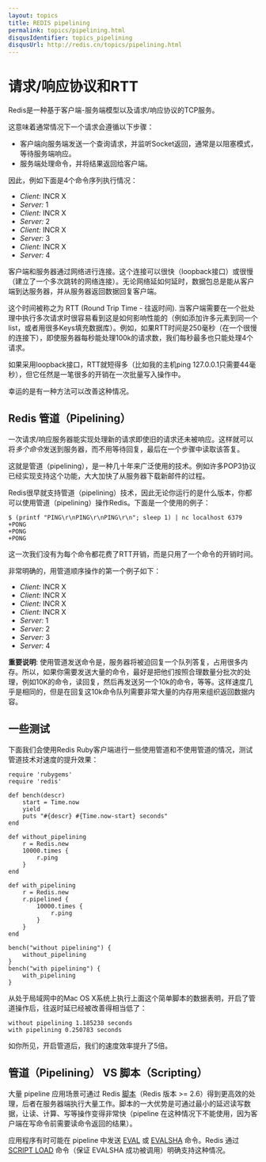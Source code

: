 ```yaml
---
layout: topics
title: REDIS pipelining
permalink: topics/pipelining.html
disqusIdentifier: topics_pipelining
disqusUrl: http://redis.cn/topics/pipelining.html
---
```


请求/响应协议和RTT
===

Redis是一种基于客户端-服务端模型以及请求/响应协议的TCP服务。

这意味着通常情况下一个请求会遵循以下步骤：

* 客户端向服务端发送一个查询请求，并监听Socket返回，通常是以阻塞模式，等待服务端响应。
* 服务端处理命令，并将结果返回给客户端。

因此，例如下面是4个命令序列执行情况：

 * *Client:* INCR X
 * *Server:* 1
 * *Client:* INCR X
 * *Server:* 2
 * *Client:* INCR X
 * *Server:* 3
 * *Client:* INCR X
 * *Server:* 4

客户端和服务器通过网络进行连接。这个连接可以很快（loopback接口）或很慢（建立了一个多次跳转的网络连接）。无论网络延如何延时，数据包总是能从客户端到达服务器，并从服务器返回数据回复客户端。

这个时间被称之为 RTT (Round Trip Time - 往返时间). 当客户端需要在一个批处理中执行多次请求时很容易看到这是如何影响性能的（例如添加许多元素到同一个list，或者用很多Keys填充数据库）。例如，如果RTT时间是250毫秒（在一个很慢的连接下），即使服务器每秒能处理100k的请求数，我们每秒最多也只能处理4个请求。

如果采用loopback接口，RTT就短得多（比如我的主机ping 127.0.0.1只需要44毫秒），但它任然是一笔很多的开销在一次批量写入操作中。

幸运的是有一种方法可以改善这种情况。

Redis 管道（Pipelining）
---

一次请求/响应服务器能实现处理新的请求即使旧的请求还未被响应。这样就可以将*多个命令*发送到服务器，而不用等待回复，最后在一个步骤中读取该答复。

这就是管道（pipelining），是一种几十年来广泛使用的技术。例如许多POP3协议已经实现支持这个功能，大大加快了从服务器下载新邮件的过程。

Redis很早就支持管道（pipelining）技术，因此无论你运行的是什么版本，你都可以使用管道（pipelining）操作Redis。下面是一个使用的例子：

    $ (printf "PING\r\nPING\r\nPING\r\n"; sleep 1) | nc localhost 6379
    +PONG
    +PONG
    +PONG

这一次我们没有为每个命令都花费了RTT开销，而是只用了一个命令的开销时间。

非常明确的，用管道顺序操作的第一个例子如下：

 * *Client:* INCR X
 * *Client:* INCR X
 * *Client:* INCR X
 * *Client:* INCR X
 * *Server:* 1
 * *Server:* 2
 * *Server:* 3
 * *Server:* 4

**重要说明**: 使用管道发送命令是，服务器将被迫回复一个队列答复，占用很多内存。所以，如果你需要发送大量的命令，最好是把他们按照合理数量分批次的处理，例如10K的命令，读回复，然后再发送另一个10k的命令，等等。这样速度几乎是相同的，但是在回复这10k命令队列需要非常大量的内存用来组织返回数据内容。

一些测试
---

下面我们会使用Redis Ruby客户端进行一些使用管道和不使用管道的情况，测试管道技术对速度的提升效果：

    require 'rubygems'
    require 'redis'

    def bench(descr)
        start = Time.now
        yield
        puts "#{descr} #{Time.now-start} seconds"
    end

    def without_pipelining
        r = Redis.new
        10000.times {
            r.ping
        }
    end

    def with_pipelining
        r = Redis.new
        r.pipelined {
            10000.times {
                r.ping
            }
        }
    end

    bench("without pipelining") {
        without_pipelining
    }
    bench("with pipelining") {
        with_pipelining
    }

从处于局域网中的Mac OS X系统上执行上面这个简单脚本的数据表明，开启了管道操作后，往返时延已经被改善得相当低了：

    without pipelining 1.185238 seconds
    with pipelining 0.250783 seconds

如你所见，开启管道后，我们的速度效率提升了5倍。

管道（Pipelining） VS 脚本（Scripting）
---

大量 pipeline 应用场景可通过 Redis [脚本](/commands/eval.html)（Redis 版本 >= 2.6）得到更高效的处理，后者在服务器端执行大量工作。脚本的一大优势是可通过最小的延迟读写数据，让读、计算、写等操作变得非常快（pipeline 在这种情况下不能使用，因为客户端在写命令前需要读命令返回的结果）。

应用程序有时可能在 pipeline 中发送 [EVAL](/commands/eval.html) 或 [EVALSHA](/commands/evalsha.html) 命令。Redis 通过 [SCRIPT LOAD](/commands/script-load.html) 命令（保证 EVALSHA 成功被调用）明确支持这种情况。
